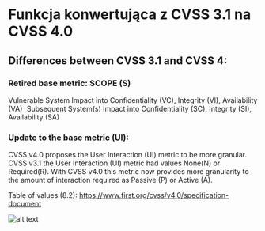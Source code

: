 # Funkcja konwertująca z CVSS 3.1 na CVSS 4.0

## Differences between CVSS 3.1 and CVSS 4:
### Retired base metric: SCOPE (S)
Vulnerable System Impact into Confidentiality (VC), Integrity (VI), Availability (VA)   
Subsequent System(s) Impact into Confidentiality (SC), Integrity (SI), Availability (SA)  
### Update to the base metric (UI):
CVSS v4.0 proposes the User Interaction (UI) metric to be more granular. CVSS v3.1 the User Interaction (UI) metric had values None(N) or Required(R). With CVSS v4.0 this metric now provides more granularity to the amount of interaction required as Passive (P) or Active (A).


Table of values (8.2):
https://www.first.org/cvss/v4.0/specification-document

![alt text](https://github.com/wojwozniak/cvss_converter/blob/main/data/differencesBetweenCVSS3%264.png?raw=true)
